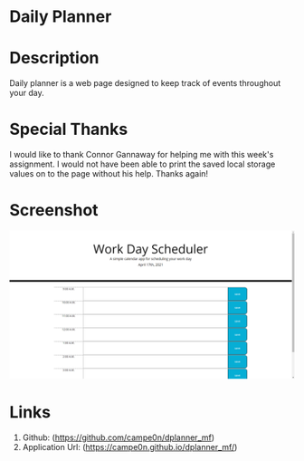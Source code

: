 # Daily Planner

# Description
Daily planner is a web page designed to keep track of events throughout your day.

# Special Thanks
I would like to thank Connor Gannaway for helping me with this week's assignment. I would not have been able to print the saved local storage values on to the page without his help. Thanks again!

# Screenshot
![screenshot](https://github.com/campe0n/dplanner_mf/blob/main/assets/images/dplannerScreenshot.PNG)

# Links
1. Github: (https://github.com/campe0n/dplanner_mf)
2. Application Url: (https://campe0n.github.io/dplanner_mf/)